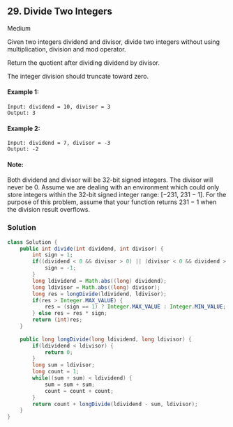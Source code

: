 ## 29. Divide Two Integers

Medium

Given two integers dividend and divisor, divide two integers without using multiplication, division and mod operator.

Return the quotient after dividing dividend by divisor.

The integer division should truncate toward zero.

#### Example 1:
```
Input: dividend = 10, divisor = 3
Output: 3
```
#### Example 2:
```
Input: dividend = 7, divisor = -3
Output: -2
```
#### Note:

Both dividend and divisor will be 32-bit signed integers.
The divisor will never be 0.
Assume we are dealing with an environment which could only store integers within the 32-bit signed integer range: [−231,  231 − 1]. For the purpose of this problem, assume that your function returns 231 − 1 when the division result overflows.

### Solution
```Java
class Solution {
    public int divide(int dividend, int divisor) {
        int sign = 1;
        if((dividend < 0 && divisor > 0) || (divisor < 0 && dividend > 0)) {
            sign = -1;
        }
        long ldividend = Math.abs((long) dividend);
        long ldivisor = Math.abs((long) divisor);
        long res = longDivide(ldividend, ldivisor);
        if(res > Integer.MAX_VALUE) {
            res = (sign == 1) ? Integer.MAX_VALUE : Integer.MIN_VALUE;
        } else res = res * sign;
        return (int)res;
    }
    
    public long longDivide(long ldividend, long ldivisor) {
        if(ldividend < ldivisor) {
            return 0;
        }
        long sum = ldivisor;
        long count = 1;
        while((sum + sum) < ldividend) {
            sum = sum + sum;
            count = count + count;
        }
        return count + longDivide(ldividend - sum, ldivisor);
    }
}
```
